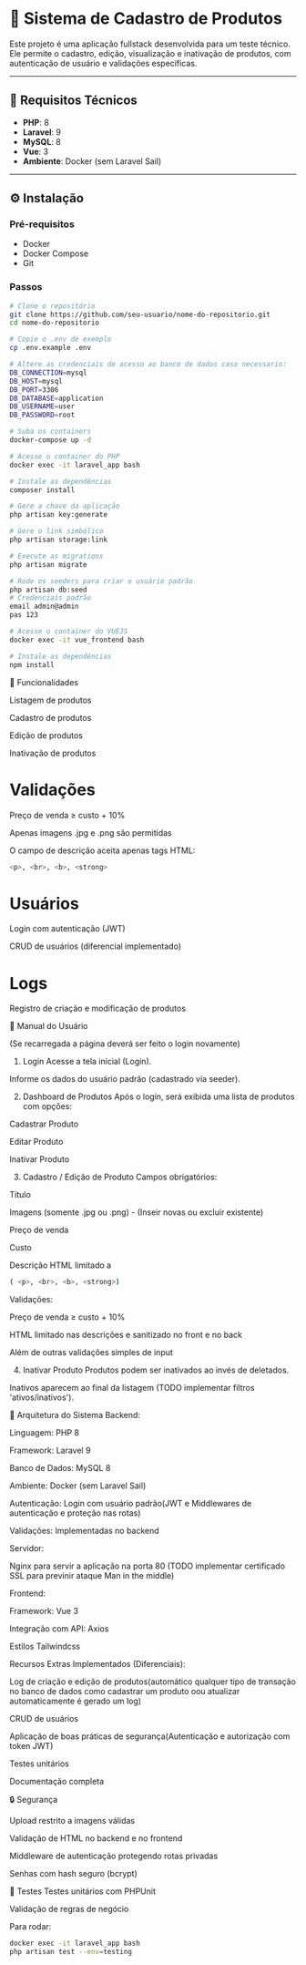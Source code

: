 # 🛒 Sistema de Cadastro de Produtos

Este projeto é uma aplicação fullstack desenvolvida para um teste técnico. Ele permite o cadastro, edição, visualização e inativação de produtos, com autenticação de usuário e validações específicas.

---

## 📌 Requisitos Técnicos

- **PHP**: 8
- **Laravel**: 9
- **MySQL**: 8
- **Vue**: 3
- **Ambiente**: Docker (sem Laravel Sail)

---

## ⚙️ Instalação

### Pré-requisitos

- Docker
- Docker Compose
- Git

### Passos

```bash
# Clone o repositório
git clone https://github.com/seu-usuario/nome-do-repositorio.git
cd nome-do-repositorio

# Copie o .env de exemplo
cp .env.example .env

# Altere as credenciais de acesso ao banco de dados caso necessario:
DB_CONNECTION=mysql
DB_HOST=mysql
DB_PORT=3306
DB_DATABASE=application
DB_USERNAME=user
DB_PASSWORD=root

# Suba os containers
docker-compose up -d

# Acesse o container do PHP
docker exec -it laravel_app bash

# Instale as dependências
composer install

# Gere a chave da aplicação
php artisan key:generate

# Gere o link simbólico
php artisan storage:link

# Execute as migrations
php artisan migrate

# Rode os seeders para criar o usuário padrão
php artisan db:seed
# Credenciais padrão
email admin@admin
pas 123

# Acesse o container do VUEJS
docker exec -it vue_frontend bash

# Instale as dependências
npm install

```

🧾 Funcionalidades

Listagem de produtos

Cadastro de produtos

Edição de produtos

Inativação de produtos

# Validações
Preço de venda ≥ custo + 10%

Apenas imagens .jpg e .png são permitidas

O campo de descrição aceita apenas tags HTML: 
```bash 
<p>, <br>, <b>, <strong>
```

# Usuários
Login com autenticação (JWT)

CRUD de usuários (diferencial implementado)

# Logs
Registro de criação e modificação de produtos

👤 Manual do Usuário

(Se recarregada a página deverá ser feito o login novamente)

1. Login
Acesse a tela inicial (Login).

Informe os dados do usuário padrão (cadastrado via seeder).

2. Dashboard de Produtos
Após o login, será exibida uma lista de produtos com opções:

Cadastrar Produto

Editar Produto

Inativar Produto

3. Cadastro / Edição de Produto
Campos obrigatórios:

Título

Imagens (somente .jpg ou .png) - (Inseir novas ou excluir existente)

Preço de venda

Custo

Descrição HTML limitado a
```bash 
( <p>, <br>, <b>, <strong>)
```

Validações:

Preço de venda ≥ custo + 10%

HTML limitado nas descrições e sanitizado no front e no back

Além de outras validações simples de input

4. Inativar Produto
Produtos podem ser inativados ao invés de deletados.

Inativos aparecem ao final da listagem (TODO implementar filtros 'ativos/inativos').

🧱 Arquitetura do Sistema
Backend:

Linguagem: PHP 8

Framework: Laravel 9

Banco de Dados: MySQL 8

Ambiente: Docker (sem Laravel Sail)

Autenticação: Login com usuário padrão(JWT e Middlewares de autenticação e proteção nas rotas) 

Validações: Implementadas no backend

Servidor:

Nginx para servir a aplicação na porta 80 (TODO implementar certificado SSL para previnir ataque Man in the middle)

Frontend:

Framework: Vue 3

Integração com API: Axios

Estilos Tailwindcss

Recursos Extras Implementados (Diferenciais):

Log de criação e edição de produtos(automático qualquer tipo de transação no banco de dados como cadastrar um produto oou atualizar automaticamente é gerado um log)

CRUD de usuários

Aplicação de boas práticas de segurança(Autenticação e autorização com token JWT)

Testes unitários

Documentação completa

🔒 Segurança

Upload restrito a imagens válidas

Validação de HTML no backend e no frontend

Middleware de autenticação protegendo rotas privadas

Senhas com hash seguro (bcrypt)

🧪 Testes
Testes unitários com PHPUnit

Validação de regras de negócio

Para rodar:
```bash 
docker exec -it laravel_app bash
php artisan test --env=testing
```
